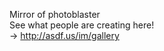 Mirror of photoblaster</br>
See what people are creating here! </br>
&rarr; <img href="http://asdf.us/im/gallery" />http://asdf.us/im/gallery</img>
